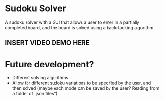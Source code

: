 # Sudoku Solver
A sudoku solver with a GUI that allows a user to enter in a partially completed board, and the board is solved using a backrtacking algorithm.

## INSERT VIDEO DEMO HERE


# Future development?
- Different solving algorithms
- Allow for different sudoku variations to be specified by the user, and then solved (maybe each mode can be saved by the user? Reading from a folder of .json files?)